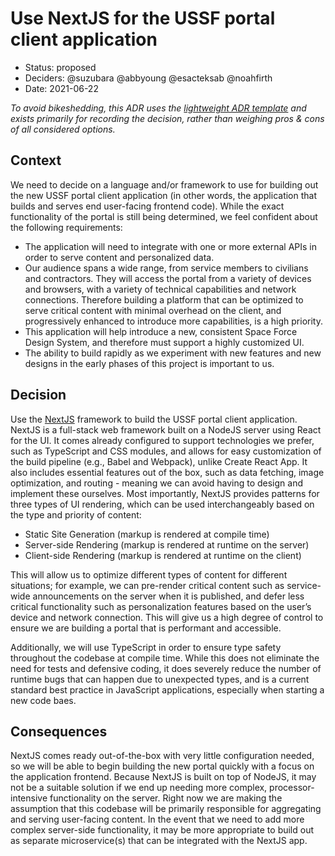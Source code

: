 # Use NextJS for the USSF portal client application

* Status: proposed
* Deciders: @suzubara @abbyoung @esacteksab @noahfirth
* Date: 2021-06-22

*To avoid bikeshedding, this ADR uses the [lightweight ADR template](https://adr.github.io/#lightweight-architectural-decision-records-should-be-adopted) and exists primarily for recording the decision, rather than weighing pros & cons of all considered options.*

## Context

We need to decide on a language and/or framework to use for building out the new USSF portal client application (in other words, the application that builds and serves end user-facing frontend code). While the exact functionality of the portal is still being determined, we feel confident about the following requirements:

- The application will need to integrate with one or more external APIs in order to serve content and personalized data.
- Our audience spans a wide range, from service members to civilians and contractors. They will access the portal from a variety of devices and browsers, with a variety of technical capabilities and network connections. Therefore building a platform that can be optimized to serve critical content with minimal overhead on the client, and progressively enhanced to introduce more capabilities, is a high priority.
- This application will help introduce a new, consistent Space Force Design System, and therefore must support a highly customized UI.
- The ability to build rapidly as we experiment with new features and new designs in the early phases of this project is important to us.

## Decision

Use the [NextJS](https://nextjs.org/) framework to build the USSF portal client application. NextJS is a full-stack web framework built on a NodeJS server using React for the UI. It comes already configured to support technologies we prefer, such as TypeScript and CSS modules, and allows for easy customization of the build pipeline (e.g., Babel and Webpack), unlike Create React App. It also includes essential features out of the box, such as data fetching, image optimization, and routing - meaning we can avoid having to design and implement these ourselves. Most importantly, NextJS provides patterns for three types of UI rendering, which can be used interchangeably based on the type and priority of content:
- Static Site Generation (markup is rendered at compile time)
- Server-side Rendering (markup is rendered at runtime on the server)
- Client-side Rendering (markup is rendered at runtime on the client)

This will allow us to optimize different types of content for different situations; for example, we can pre-render critical content such as service-wide announcements on the server when it is published, and defer less critical functionality such as personalization features based on the user’s device and network connection. This will give us a high degree of control to ensure we are building a portal that is performant and accessible.

Additionally, we will use TypeScript in order to ensure type safety throughout the codebase at compile time. While this does not eliminate the need for tests and defensive coding, it does severely reduce the number of runtime bugs that can happen due to unexpected types, and is a current standard best practice in JavaScript applications, especially when starting a new code baes.

## Consequences

NextJS comes ready out-of-the-box with very little configuration needed, so we will be able to begin building the new portal quickly with a focus on the application frontend. Because NextJS is built on top of NodeJS, it may not be a suitable solution if we end up needing more complex, processor-intensive functionality on the server. Right now we are making the assumption that this codebase will be primarily responsible for aggregating and serving user-facing content. In the event that we need to add more complex server-side functionality, it may be more appropriate to build out as separate microservice(s) that can be integrated with the NextJS app.